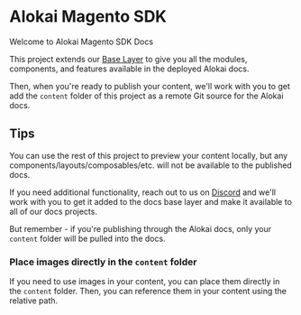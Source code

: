 # Alokai Magento SDK

Welcome to Alokai Magento SDK Docs 

This project extends our [Base Layer](https://docs.alokai.com/community/contributing/docs/base-layer) to give you all the modules, components, and features available in the deployed Alokai docs.

Then, when you're ready to publish your content, we'll work with you to get add the `content` folder of this project as a remote Git source for the Alokai docs.

## Tips

You can use the rest of this project to preview your content locally, but any components/layouts/composables/etc. will not be available to the published docs.

If you need additional functionality, reach out to us on [Discord](https://discord.alokai.com) and we'll work with you to get it added to the docs base layer and make it available to all of our docs projects.

But remember - if you're publishing through the Alokai docs, only your `content` folder will be pulled into the docs.

### Place images directly in the `content` folder

If you need to use images in your content, you can place them directly in the `content` folder. Then, you can reference them in your content using the relative path.

